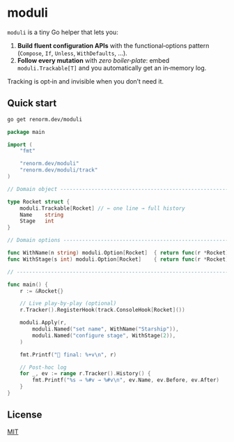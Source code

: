 # moduli

`moduli` is a tiny Go helper that lets you:

1. **Build fluent configuration APIs** with the functional‑options pattern\
   (`Compose`, `If`, `Unless`, `WithDefaults`, …).
2. **Follow every mutation** with *zero boiler‑plate*: embed\
   `moduli.Trackable[T]` and you automatically get an in‑memory log.

Tracking is opt‑in and invisible when you don’t need it.

## Quick start

```bash
go get renorm.dev/moduli
```

```go
package main

import (
    "fmt"

    "renorm.dev/moduli"
    "renorm.dev/moduli/track"
)

// Domain object ------------------------------------------------------

type Rocket struct {
    moduli.Trackable[Rocket] // ← one line → full history
    Name    string
    Stage   int
}

// Domain options -----------------------------------------------------

func WithName(n string) moduli.Option[Rocket]  { return func(r *Rocket) { r.Name = n } }
func WithStage(s int) moduli.Option[Rocket]    { return func(r *Rocket) { r.Stage = s } }

// --------------------------------------------------------------------

func main() {
    r := &Rocket{}

    // Live play‑by‑play (optional)
    r.Tracker().RegisterHook(track.ConsoleHook[Rocket]())

    moduli.Apply(r,
        moduli.Named("set name", WithName("Starship")),
        moduli.Named("configure stage", WithStage(2)),
    )

    fmt.Printf("🚀 final: %+v\n", r)

    // Post‑hoc log
    for _, ev := range r.Tracker().History() {
        fmt.Printf("%s ⇒ %#v → %#v\n", ev.Name, ev.Before, ev.After)
    }
}
```

## License

[MIT](LICENSE)
